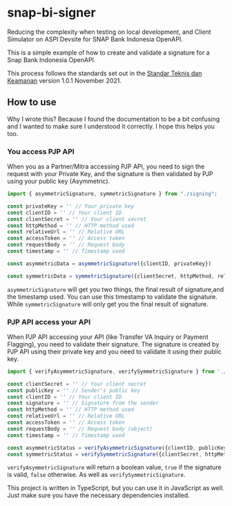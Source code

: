 # snap-bi-signer
Reducing the complexity when testing on local development, and Client Simulator on ASPI Devsite for SNAP Bank Indonesia OpenAPI.

This is a simple example of how to create and validate a signature for a Snap Bank Indonesia OpenAPI. 

This process follows the standards set out in the [Standar Teknis dan Keamanan](https://apidevportal.aspi-indonesia.or.id/docs/standar-teknis-keamanan) version 1.0.1 November 2021.

## How to use
Why I wrote this? Because I found the documentation to be a bit confusing and I wanted to make sure I understood it correctly. I hope this helps you too.
### You access PJP API
When you as a Partner/Mitra accessing PJP API, you need to sign the request with your Private Key, and the signature is then validated by PJP using your public key (Asymmetric).

```typescript
import { asymmetricSignature, symmetricSignature } from "./signing";

const privateKey = '' // Your private key
const clientID = '' // Your client ID
const clientSecret = '' // Your client secret
const httpMethod = '' // HTTP method used
const relativeUrl = '' // Relative URL
const accessToken = '' // Access token
const requestBody = '' // Request body
const timestamp = '' // Timestamp used

const asymmetricData = asymmetricSignature({clientID, privateKey})

const symmetricData = symmetricSignature({clientSecret, httpMethod, relativeUrl, accessToken, requestBody, timestamp})
```
`asymmetricSignature` will get you two things, the final result of signature,and the timestamp used. You can use this timestamp to validate the signature.
While `symmetricSignature` will only get you the final result of signature.

### PJP API access your API
When PJP API accessing your API (like Transfer VA Inquiry or Payment Flagging), you need to validate their signature. The signature is created by PJP API using their private key and you need to validate it using their public key.

```typescript
import { verifyAsymmetricSignature, verifySymmetricSignature } from './verify';

const clientSecret = '' // Your client secret
const publicKey = '' // Sender's public key
const clientID = '' // Your client ID
const signature = '' // Signature from the sender
const httpMethod = '' // HTTP method used
const relativeUrl = '' // Relative URL
const accessToken = '' // Access token
const requestBody = '' // Request body (object)
const timestamp = '' // Timestamp used

const asymmetricStatus = verifyAsymmetricSignature({clientID, publicKey, signature, timestamp})
const symmetricStatus = verifySymmetricSignature({clientSecret, httpMethod, relativeUrl, accessToken, requestBody, timestamp, signature})
```
`verifyAsymmetricSignature` will return a boolean value, `true` if the signature is valid, `false` otherwise. As well as `verifySymmetricSignature`.

This project is written in TypeScript, but you can use it in JavaScript as well. Just make sure you have the necessary dependencies installed.